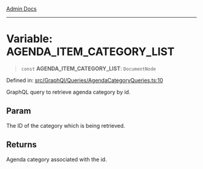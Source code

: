 [Admin Docs](/)

***

# Variable: AGENDA\_ITEM\_CATEGORY\_LIST

> `const` **AGENDA\_ITEM\_CATEGORY\_LIST**: `DocumentNode`

Defined in: [src/GraphQl/Queries/AgendaCategoryQueries.ts:10](https://github.com/gautam-divyanshu/talawa-admin/blob/d5fea688542032271211cd43ee86c7db0866bcc0/src/GraphQl/Queries/AgendaCategoryQueries.ts#L10)

GraphQL query to retrieve agenda category by id.

## Param

The ID of the category which is being retrieved.

## Returns

Agenda category associated with the id.
